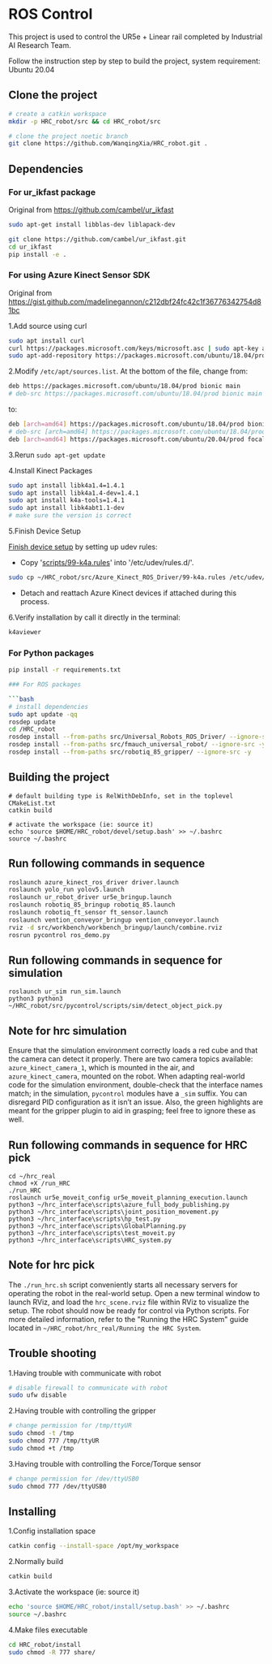 # ROS Control
This project is used to control the UR5e + Linear rail completed by Industrial AI Research Team.

Follow the instruction step by step to build the project, system requirement: Ubuntu 20.04

## Clone the project
```bash
# create a catkin workspace
mkdir -p HRC_robot/src && cd HRC_robot/src

# clone the project noetic branch
git clone https://github.com/WanqingXia/HRC_robot.git .
```

## Dependencies
### For ur_ikfast package
Original from https://github.com/cambel/ur_ikfast

```bash
sudo apt-get install libblas-dev liblapack-dev

git clone https://github.com/cambel/ur_ikfast.git
cd ur_ikfast
pip install -e .
```

### For using Azure Kinect Sensor SDK
Original from https://gist.github.com/madelinegannon/c212dbf24fc42c1f36776342754d81bc

1.Add source using curl

```bash
sudo apt install curl
curl https://packages.microsoft.com/keys/microsoft.asc | sudo apt-key add -
sudo apt-add-repository https://packages.microsoft.com/ubuntu/18.04/prod
```

2.Modify `/etc/apt/sources.list`. At the bottom of the file, change from:

```bash
deb https://packages.microsoft.com/ubuntu/18.04/prod bionic main
# deb-src https://packages.microsoft.com/ubuntu/18.04/prod bionic main
```

to:

```bash
deb [arch=amd64] https://packages.microsoft.com/ubuntu/18.04/prod bionic main
# deb-src [arch=amd64] https://packages.microsoft.com/ubuntu/18.04/prod bionic main
deb [arch=amd64] https://packages.microsoft.com/ubuntu/20.04/prod focal main

```

3.Rerun `sudo apt-get update`

4.Install Kinect Packages

```bash
sudo apt install libk4a1.4=1.4.1
sudo apt install libk4a1.4-dev=1.4.1
sudo apt install k4a-tools=1.4.1
sudo apt install libk4abt1.1-dev
# make sure the version is correct

```

5.Finish Device Setup

[Finish device setup](https://github.com/microsoft/Azure-Kinect-Sensor-SDK/blob/develop/docs/usage.md#linux-device-setup) by setting up udev rules:

- Copy '[scripts/99-k4a.rules](https://github.com/microsoft/Azure-Kinect-Sensor-SDK/blob/develop/scripts/99-k4a.rules)' into '/etc/udev/rules.d/'.

```bash
sudo cp ~/HRC_robot/src/Azure_Kinect_ROS_Driver/99-k4a.rules /etc/udev/rules.d/99-k4a.rules
```
- Detach and reattach Azure Kinect devices if attached during this process.


6.Verify installation by call it directly in the terminal:
```bash
k4aviewer
```

### For Python packages
```bash
pip install -r requirements.txt

### For ROS packages

```bash
# install dependencies
sudo apt update -qq
rosdep update
cd /HRC_robot
rosdep install --from-paths src/Universal_Robots_ROS_Driver/ --ignore-src -y
rosdep install --from-paths src/fmauch_universal_robot/ --ignore-src -y
rosdep install --from-paths src/robotiq_85_gripper/ --ignore-src -y
```

## Building the project
```
# default building type is RelWithDebInfo, set in the toplevel CMakeList.txt
catkin build 

# activate the workspace (ie: source it)
echo 'source $HOME/HRC_robot/devel/setup.bash' >> ~/.bashrc 
source ~/.bashrc
```

## Run following commands in sequence
```bash
roslaunch azure_kinect_ros_driver driver.launch
roslaunch yolo_run yolov5.launch
roslaunch ur_robot_driver ur5e_bringup.launch
roslaunch robotiq_85_bringup robotiq_85.launch
roslaunch robotiq_ft_sensor ft_sensor.launch
roslaunch vention_conveyor_bringup vention_conveyor.launch 
rviz -d src/workbench/workbench_bringup/launch/combine.rviz
rosrun pycontrol ros_demo.py
```
## Run following commands in sequence for simulation
```
roslaunch ur_sim run_sim.launch
python3 python3 ~/HRC_robot/src/pycontrol/scripts/sim/detect_object_pick.py
```
## Note for hrc simulation
Ensure that the simulation environment correctly loads a red cube and that the camera can detect it properly. There are two camera topics available: `azure_kinect_camera_1`, which is mounted in the air, and `azure_kinect_camera`, mounted on the robot. When adapting real-world code for the simulation environment, double-check that the interface names match; in the simulation, `pycontrol` modules have a `_sim` suffix. You can disregard PID configuration as it isn’t an issue. Also, the green highlights are meant for the gripper plugin to aid in grasping; feel free to ignore these as well.

## Run following commands in sequence for HRC pick 
```
cd ~/hrc_real
chmod +X /run_HRC
./run_HRC
roslaunch ur5e_moveit_config ur5e_moveit_planning_execution.launch
python3 ~/hrc_interface\scripts\azure_full_body_publishing.py
python3 ~/hrc_interface\scripts\joint_position_movement.py
python3 ~/hrc_interface\scripts\hp_test.py
python3 ~/hrc_interface\scripts\GlobalPlanning.py
python3 ~/hrc_interface\scripts\test_moveit.py
python3 ~/hrc_interface\scripts\HRC_system.py
```
## Note for hrc pick
The `./run_hrc.sh` script conveniently starts all necessary servers for operating the robot in the real-world setup. Open a new terminal window to launch RViz, and load the `hrc_scene.rviz` file within RViz to visualize the setup. The robot should now be ready for control via Python scripts. For more detailed information, refer to the "Running the HRC System" guide located in `~/HRC_robot/hrc_real/Running the HRC System`.


## Trouble shooting
1.Having trouble with communicate with robot

```bash
# disable firewall to communicate with robot
sudo ufw disable
```

2.Having trouble with controlling the gripper

```bash
# change permission for /tmp/ttyUR
sudo chmod -t /tmp
sudo chmod 777 /tmp/ttyUR
sudo chmod +t /tmp
```

3.Having trouble with controlling the Force/Torque sensor

```bash
# change permission for /dev/ttyUSB0
sudo chmod 777 /dev/ttyUSB0
```

## Installing
1.Config installation space

```bash
catkin config --install-space /opt/my_workspace
```

2.Normally build

```bash
catkin build
```

3.Activate the workspace (ie: source it)

```bash
echo 'source $HOME/HRC_robot/install/setup.bash' >> ~/.bashrc 
source ~/.bashrc
```
4.Make files executable

```bash
cd HRC_robot/install
sudo chmod -R 777 share/
```

